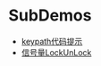 # SubDemos

* [keypath代码提示](https://github.com/ACommonChinese/MyGitbookSubDemos/tree/master/%40keypath%E4%BB%A3%E7%A0%81%E6%8F%90%E7%A4%BA)
* [信号量LockUnLock](https://github.com/ACommonChinese/MyGitbookSubDemos/blob/master/%E4%BF%A1%E5%8F%B7%E9%87%8FLockUnLock.m)


